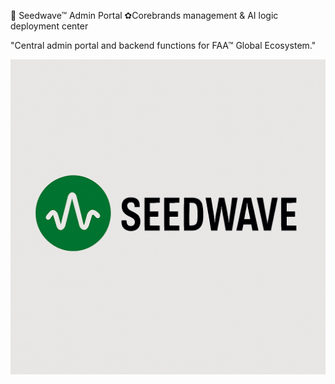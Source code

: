 🦁 Seedwave™ Admin Portal
✿Corebrands management & AI logic deployment center

"Central admin portal and backend functions for FAA™ Global Ecosystem." 

![Your Seedwave Image](assets/seedwave.png)
